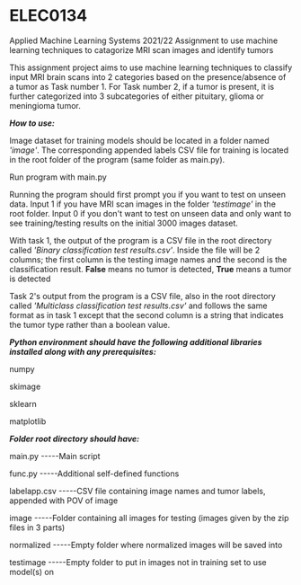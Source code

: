 # ELEC0134
Applied Machine Learning Systems 2021/22 Assignment to use machine learning techniques to catagorize MRI scan images and identify tumors

This assignment project aims to use machine learning techniques to classify input MRI brain scans into 2 categories based on the presence/absence of a tumor as Task number 1. 
For Task number 2, if a tumor is present, it is further categorized into 3 subcategories of either pituitary, glioma or meningioma tumor.

***How to use:***

Image dataset for training models should be located in a folder named *'image'*. The corresponding appended labels CSV file for training is located in the root folder of the program (same folder as main.py).

Run program with main.py

Running the program should first prompt you if you want to test on unseen data. Input 1 if you have MRI scan images in the folder *'testimage'* in the root folder. Input 0 if you don't want to test on unseen data and
only want to see training/testing results on the initial 3000 images dataset.

With task 1, the output of the program is a CSV file in the root directory called *'Binary classification test results.csv'*. Inside the file will be 2 columns; the first column is the testing image names and the second is the classification result. **False** means no tumor is detected, **True** means a tumor is detected

Task 2's output from the program is a CSV file, also in the root directory called *'Multiclass classification test results.csv'* and follows the same format as in task 1 except that the second column is a string that indicates the tumor type rather than a boolean value.

***Python environment should have the following additional libraries installed along with any prerequisites:***

numpy

skimage

sklearn

matplotlib

***Folder root directory should have:***

  main.py             -----Main script

  func.py             -----Additional self-defined functions

  labelapp.csv        -----CSV file containing image names and tumor labels, appended with POV of image

  image               -----Folder containing all images for testing (images given by the zip files in 3 parts)

  normalized          -----Empty folder where normalized images will be saved into

  testimage	          -----Empty folder to put in images not in training set to use model(s) on
